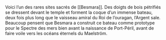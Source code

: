 Voici l’un des rares sites sacrés de [[Besmara]]. Des doigts de bois pétrifiés se dressent devant le temple et forment la coque d’un immense bateau, deux fois plus long que le vaisseau amiral du Roi de l’ouragan, l’Argent sale. Beaucoup pensent que Besmara a construit ce bateau comme prototype pour le Spectre des mers bien avant la naissance de Port-Péril, avant de faire voile vers les océans éternels du Maelström.